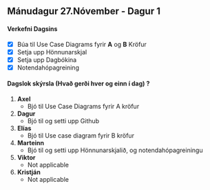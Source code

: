 ## Mánudagur 27.Nóvember - Dagur 1

#### Verkefni Dagsins
- [X] Búa til Use Case Diagrams fyrir **A** og **B** Kröfur
- [X] Setja upp Hönnunarskjal
- [X] Setja upp Dagbókina
- [X] Notendahópagreining

#### Dagslok skýrsla (Hvað gerði hver og einn í dag) ?

1. **Axel**<br>
   - Bjó til Use Case Diagrams fyrir A kröfur
1. **Dagur**<br>
   - Bjó til og setti upp Github
1. **Elías**<br>
   - Bjó til Use case diagram fyrir B kröfur
1. **Marteinn**<br>
   - Bjó til og setti upp Hönnunarskjalið, og notendahópagreiningu
1. **Viktor**<br>
   - Not applicable
1. **Kristján**<br>
   - Not applicable
